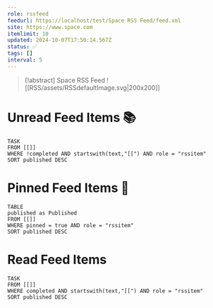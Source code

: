 ```yaml
---
role: rssfeed
feedurl: https://localhost/test/Space RSS Feed/feed.xml
site: https://www.space.com
itemlimit: 10
updated: 2024-10-07T17:50:14.567Z
status: ✅
tags: []
interval: 5
---
```

> [!abstract] Space RSS Feed
> <span class="rss-image">![[RSS/assets/RSSdefaultImage.svg|200x200]]</span> 

# Unread Feed Items 📚
~~~dataview
TASK
FROM [[]]
WHERE !completed AND startswith(text,"[[") AND role = "rssitem"
SORT published DESC
~~~

# Pinned Feed Items 📍
~~~dataview
TABLE
published as Published
FROM [[]]
WHERE pinned = true AND role = "rssitem"
SORT published DESC
~~~

# Read Feed Items
~~~dataview
TASK
FROM [[]]
WHERE completed AND startswith(text,"[[") AND role = "rssitem"
SORT published DESC
~~~